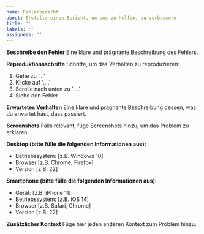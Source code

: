 ```yaml
---
name: Fehlerbericht
about: Erstelle einen Bericht, um uns zu helfen, zu verbessern
title: ''
labels: ''
assignees: ''
---
```


**Beschreibe den Fehler**
Eine klare und prägnante Beschreibung des Fehlers.

**Reproduktionsschritte**
Schritte, um das Verhalten zu reproduzieren:
1. Gehe zu '...'
2. Klicke auf '....'
3. Scrolle nach unten zu '....'
4. Siehe den Fehler

**Erwartetes Verhalten**
Eine klare und prägnante Beschreibung dessen, was du erwartet hast, dass passiert.

**Screenshots**
Falls relevant, füge Screenshots hinzu, um das Problem zu erklären.

**Desktop (bitte fülle die folgenden Informationen aus):**
 - Betriebssystem: [z.B. Windows 10]
 - Browser [z.B. Chrome, Firefox]
 - Version [z.B. 22]

**Smartphone (bitte fülle die folgenden Informationen aus):**
 - Gerät: [z.B. iPhone 11]
 - Betriebssystem: [z.B. iOS 14]
 - Browser [z.B. Safari, Chrome]
 - Version [z.B. 22]

**Zusätzlicher Kontext**
Füge hier jeden anderen Kontext zum Problem hinzu.
